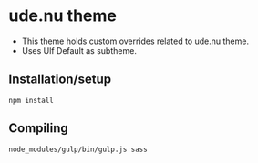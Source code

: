 # ude.nu theme
- This theme holds custom overrides related to ude.nu theme.
- Uses Ulf Default as subtheme.

## Installation/setup
```
npm install
```

## Compiling
```
node_modules/gulp/bin/gulp.js sass
```
